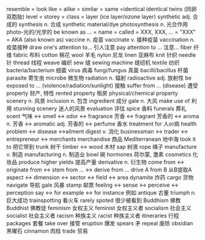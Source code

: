 resemble = look like = alike = similar = same =identical
identical twins (同卵双胞胎)
level = storey = class = layer (ice layer/ozone layer)
synthetic adj. 合成的 synthesis n. 合成
synthetic material/dye
photosynthesis n. 光合作用
photo-光的/光学的
be known as ... = name = called = XXX, XXX, ... = "XXX" = AKA (also known as)
vaccine n. 疫苗 vaccinate v. 接种疫苗 vaccination n.疫苗接种
draw one's attention to... 引人注意 pay attention to ... 注意...
fiber 纤维
fabric 布料
cotton 棉花
wool 羊毛
nylon 尼龙
linen 亚麻布
knit 针织
needle 针
thread 线程
weave 编织
sew 缝
sewing machine 缝纫机
textile 纺织
bacteria/bacterium 细菌
virus 病毒
fungi/fungus 真菌
bacilli/bacillus 杆菌
parasite 寄⽣⾍
microbe 微生物
radiation n. 辐射 radioactive adj. 放射性
be exposed to ... (violence/radiation/sunlight) 接触
suffer from … (disease) 遭受
property 财产, 特性
rented property 租房
physical/chemical property
scenery n. 风景
inclusion n. 包含
ingredient 成分
gale n. 大风
make use of 利用
stunning scenery 迷人的风景
evaluation 评估
spice 香料
funerals 葬礼
scent 气味 <-> smell <-> odor <-> fragrance 芳香 <-> fragrant 芳香的 <-> aroma n. 芳香 <-> aromatic adj. 芳香的 <-> perfume 香水
treatment for 人or病
health problem <-> disease <->ailment
digest v. 消化
businessman <-> trader <-> entrepreneur <-> merchants
merchandise 商品
Mediterranean 地中海
took it to 把它带到
trunk 树干
timber <-> wood 木材
sap 树液
rope 绳子
manufacture v. 制造 manufacturing n. 制造业
bowl 碗
hormones 荷尔蒙, 激素
cosmetics 化妆品
produce higher yields 提高产量
derivative n. 衍生物
come from <-> originate from <-> stem from ... <-> derive from ...
drive A from B 从B提取A
aspect <-> dimension <-> sector <-> field <-> area
dynamite 炸药
cargo 货物
navigate 导航
gale 风暴
stamp 邮票
feeling <-> sense <-> perceive <-> perception
say <-> for example <-> for instance 例如
antique 古董
triumph n. 巨大成功
trainspotting 看火车
rarely spoted 很少被看到
Buddhism 佛教 Buddhist 佛教徒
feminism 女权主义 feminist 女权主义者
socialism 社会主义 socialist 社会主义者
racism 种族主义 racist 种族主义者
itineraries 行程
packages 套餐
take over 接管
eruption 爆发
spears 矛
repeal 废除
obsidian 黑曜石
cinnamon 肉桂
trade 贸易
